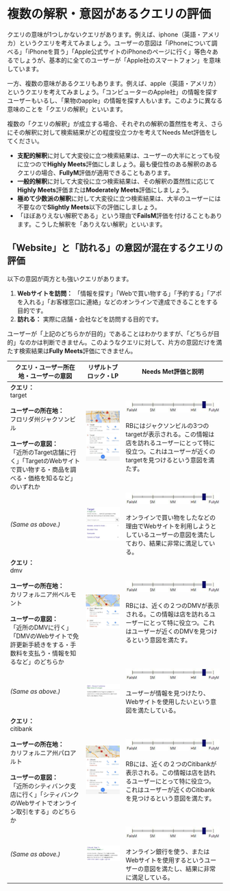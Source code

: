 # 複数の解釈・意図があるクエリの評価

クエリの意味が1つしかないクエリがあります。例えば、<span class="query">iphone</span>（英語・アメリカ）というクエリを考えてみましょう。ユーザーの意図は「iPhoneについて調べる」「iPhoneを買う」「Apple公式サイトのiPhoneのページに行く」等色々あるでしょうが、基本的に全てのユーザーが「Apple社のスマートフォン」を意味しています。

一方、複数の意味があるクエリもあります。例えば、<span class="query">apple</span>（英語・アメリカ）というクエリを考えてみましょう。「コンピューターのApple社」の情報を探すユーザーもいるし、「果物のapple」の情報を探す人もいます。このように異なる意味のことを「クエリの解釈」といいます。

複数の「クエリの解釈」が成立する場合、それぞれの解釈の蓋然性を考え、さらにその解釈に対して検索結果がどの程度役立つかを考えてNeeds Met評価をしてください。

- **支配的解釈**に対して大変役に立つ検索結果は、ユーザーの大半にとっても役に立つので**Highly Meets**評価にしましょう。最も優位性のある解釈のあるクエリの場合、**FullyM**評価が適用できることもあります。
- **一般的解釈**に対して大変役に立つ検索結果は、その解釈の蓋然性に応じて**Highly Meets**評価または**Moderately Meets**評価にしましょう。
- **極めて少数派の解釈**に対して大変役に立つ検索結果は、大半のユーザーには不要なので**Slightly Meets**以下の評価にしましょう。
- 「ほぼありえない解釈である」という理由で**FailsM**評価を付けることもあります。こうした解釈を「ありえない解釈」といいます。

## 「Website」と「訪れる」の意図が混在するクエリの評価

以下の意図が両方とも強いクエリがあります。

1. **Webサイトを訪問：** 「情報を探す」「Webで買い物する」「予約する」「アポを入れる」「お客様窓口に連絡」などのオンラインで達成できることをする目的です。
2. **訪れる：** 実際に店舗・会社などを訪問する目的です。

ユーザーが「上記のどちらかが目的」であることはわかりますが、「どちらが目的」なのかは判断できません。このようなクエリに対して、片方の意図だけを満たす検索結果は**Fully Meets**評価にできません。

クエリ・ユーザー所在地・ユーザーの意図|リザルトブロック・LP|Needs Met評価と説明
---|---|---
**クエリ：**<br><span class="query">target</span><br><br>**ユーザーの所在地：**<br>フロリダ州ジャクソンビル<br><br>**ユーザーの意図：**<br>「近所のTarget店舗に行く」「TargetのWebサイトで買い物する・商品を調べる・価格を知るなど」のいずれか|![](../images/img641.jpg)|![needs met scale - highly meets+](../images/hm+.jpg)<br><br>RBにはジャクソンビルの3つのtargetが表示される。この情報は店を訪れるユーザーにとって特に役立つ。これはユーザーが近くのtargetを見つけるという意図を満たす。
*(Same as above.)*|![](../images/img643.jpg)|![needs met scale - highly meets+](../images/hm+.jpg)<br><br>オンラインで買い物をしたなどの理由でWebサイトを利用しようとしているユーザーの意図を満たしており、結果に非常に満足している。
**クエリ：**<br><span class="query">dmv</span><br><br>**ユーザーの所在地：**<br>カリフォルニア州ベルモント<br><br>**ユーザーの意図：**<br>「近所のDMVに行く」「DMVのWebサイトで免許更新手続きをする・手数料を支払う・情報を知るなど」のどちらか|![](../images/img646.jpg)|![needs met scale - highly meets+](../images/hm+.jpg)<br><br>RBには、近くの２つのDMVが表示される。この情報は店を訪れるユーザーにとって特に役立つ。これはユーザーが近くのDMVを見つけるという意図を満たす。
*(Same as above.)*|![](../images/img648.jpg)|![needs met scale - highly meets+](../images/hm+.jpg)<br><br>ユーザーが情報を見つけたり、Webサイトを使用したいという意図を満たしている。
**クエリ：**<br><span class="query">citibank</span><br><br>**ユーザーの所在地：**<br>カリフォルニア州パロアルト<br><br>**ユーザーの意図：**<br>「近所のシティバンク支店に行く」「シティバンクのWebサイトでオンライン取引をする」のどちらか|![](../images/img650.jpg)|![needs met scale - highly meets+](../images/hm+.jpg)<br><br>RBには、近くの２つのCitibankが表示される。この情報は店を訪れるユーザーにとって特に役立つ。これはユーザーが近くのCitibankを見つけるという意図を満たす。
*(Same as above.)*|![](../images/img652.jpg)|![needs met scale - highly meets+](../images/hm+.jpg)<br><br>オンライン銀行を使う、またはWebサイトを使用するというユーザーの意図を満たし、結果に非常に満足している。